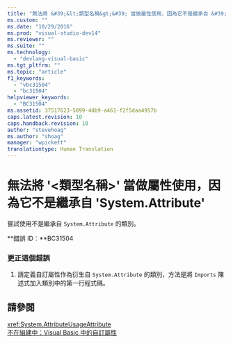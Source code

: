 ```yaml
---
title: "無法將 &#39;&lt;類型名稱&gt;&#39; 當做屬性使用，因為它不是繼承自 &#39;System.Attribute&#39; | Microsoft Docs"
ms.custom: ""
ms.date: "10/29/2016"
ms.prod: "visual-studio-dev14"
ms.reviewer: ""
ms.suite: ""
ms.technology: 
  - "devlang-visual-basic"
ms.tgt_pltfrm: ""
ms.topic: "article"
f1_keywords: 
  - "vbc31504"
  - "bc31504"
helpviewer_keywords: 
  - "BC31504"
ms.assetid: 37517623-5099-4db9-a461-f2f5daa4957b
caps.latest.revision: 10
caps.handback.revision: 10
author: "stevehoag"
ms.author: "shoag"
manager: "wpickett"
translationtype: Human Translation
---
```

# 無法將 &#39;&lt;類型名稱&gt;&#39; 當做屬性使用，因為它不是繼承自 &#39;System.Attribute&#39;
嘗試使用不是繼承自 `System.Attribute` 的類別。  
  
 **錯誤 ID︰**BC31504  
  
### 更正這個錯誤  
  
1.  請定義自訂屬性作為衍生自 `System.Attribute` 的類別，方法是將 `Imports` 陳述式加入類別中的第一行程式碼。  
  
## 請參閱  
 <xref:System.AttributeUsageAttribute>   
 [不在組建中：Visual Basic 中的自訂屬性](http://msdn.microsoft.com/zh-tw/d72d8a5c-8f64-4614-b15b-cad66845d047)